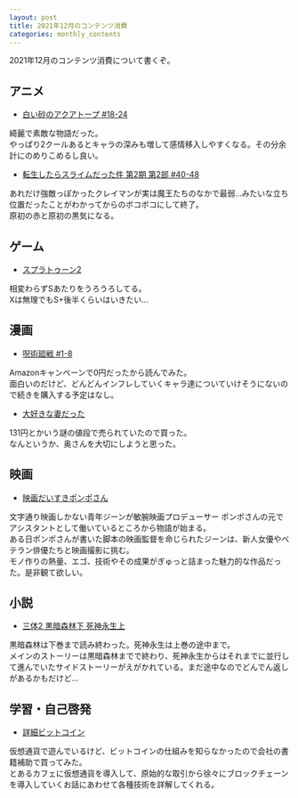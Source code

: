 ```yaml
---
layout: post
title: 2021年12月のコンテンツ消費
categories: monthly_contents
---
```


2021年12月のコンテンツ消費について書くぞ。

## アニメ
- [白い砂のアクアトープ #18-24](https://annict.com/works/7922)

綺麗で素敵な物語だった。  
やっぱり2クールあるとキャラの深みも増して感情移入しやすくなる。その分余計にのめりこめるし良い。

- [転生したらスライムだった件 第2期 第2部 #40-48](https://annict.com/works/7411)

あれだけ強敵っぽかったクレイマンが実は魔王たちのなかで最弱…みたいな立ち位置だったことがわかってからのボコボコにして終了。  
原初の赤と原初の黒気になる。


## ゲーム
- [スプラトゥーン2](https://amzn.to/3febU6I)

相変わらずSあたりをうろうろしてる。  
Xは無理でもS+後半くらいはいきたい…


## 漫画

- [呪術廻戦 #1-8](https://amzn.to/3sHaRnm)

Amazonキャンペーンで0円だったから読んでみた。  
面白いのだけど、どんどんインフレしていくキャラ達についていけそうにないので続きを購入する予定はなし。

- [大好きな妻だった](https://amzn.to/3eB1QEa)

131円とかいう謎の値段で売られていたので買った。  
なんというか、奥さんを大切にしようと思った。

## 映画

- [映画だいすきポンポさん](https://filmarks.com/movies/93339)

文字通り映画しかない青年ジーンが敏腕映画プロデューサー ポンポさんの元でアシスタントとして働いているところから物語が始まる。  
ある日ポンポさんが書いた脚本の映画監督を命じられたジーンは、新人女優やベテラン俳優たちと映画撮影に挑む。  
モノ作りの熱量、エゴ、技術やその成果がぎゅっと詰まった魅力的な作品だった。是非観て欲しい。


## 小説

- [三体2 黒暗森林下 死神永生上](https://amzn.to/3pASChJ)

黒暗森林は下巻まで読み終わった。死神永生は上巻の途中まで。  
メインのストーリーは黒暗森林までで終わり、死神永生からはそれまでに並行して進んでいたサイドストーリーがえがかれている。まだ途中なのでどんでん返しがあるかもだけど…


## 学習・自己啓発

- [詳細ビットコイン](https://amzn.to/3FBN6AX)

仮想通貨で遊んでいるけど、ビットコインの仕組みを知らなかったので会社の書籍補助で買ってみた。  
とあるカフェに仮想通貨を導入して、原始的な取引から徐々にブロックチェーンを導入していくお話にあわせて各種技術を詳解してくれる。
